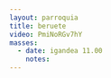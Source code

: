 ```yaml
---
layout: parroquia
title: beruete
video: PmiNoRGv7hY
masses:
  - date: igandea 11.00
    notes:
---
```


